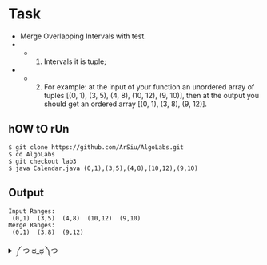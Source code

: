 # Task
- Merge Overlapping Intervals with test.
- - 1) Intervals it is tuple;
- - 2) For example: 
          at the input of your function an unordered array of tuples 
          [(0, 1), (3, 5), (4, 8), (10, 12), (9, 10)],
          then at the output you should get an ordered array [(0, 1), (3, 8), (9, 12)].
## hOW tO rUn
```
$ git clone https://github.com/ArSiu/AlgoLabs.git
$ cd AlgoLabs
$ git checkout lab3
$ java Calendar.java (0,1),(3,5),(4,8),(10,12),(9,10)
```
## Output
```
Input Ranges: 
 (0,1)  (3,5)  (4,8)  (10,12)  (9,10) 
Merge Ranges: 
 (0,1)  (3,8)  (9,12) 
```
<details>
<summary>༼ つ ಥ_ಥ ༽つ</summary>
<p>
(https://youtu.be/fEiNQuzyfa4)
  
```java
БОШЕНТУНМАЙ
```
</p>
</details> 
